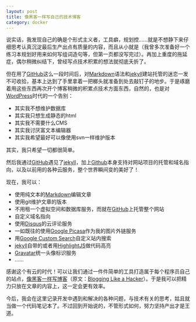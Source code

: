 ```yaml
---
layout: post
title: 像黑客一样写自己的技术博客
category: docker
---
```


说实话，我发现自己的确是个形式主义者，工具癖，规划控……就是不想静下来仔细思考认真沉淀最后生产出点有质量的内容，而且从小就是（我曾多次准备好一个练习本规划好用来如何写组词造句等，但第一页都没写完过）。再加上重度的拖延症，偶尔稍微纠结下，曾经写点技术积累的想法就彻底夭折了。

但在用了[GitHub]这么一段时间后，对[Markdown]语法和[jekyll]建站托管的迷恋一发不可收拾，基本上达到了手里拿着一把榔头就准备到处去敲钉子的地步。于是琢磨着用这些东西再次开个博客稍微的积累点技术方面东西，自然的，也是对[WordPress]时代的一个告别：

* 其实我不想维护数据库
* 其实我只想生成静态的html
* 其实我不需要什么CMS
* 其实我讨厌富文本编辑器
* 其实我希望最好可以像使用svn一样维护版本

其实，我只希望一切都很简单。

然后我通过[GitHub]遇见了[jekyll]，加上[Github]本身支持对网站项目的托管和域名指向，以及以前用的各种云服务，整个世界瞬间变的美好了！

现在，我可以：

* 使用纯文本的[Markdown]编辑文章
* 使用git维护文章的版本
* 不用租一个虚拟空间和数据库服务，而就在[GitHub]上托管整个网站
* 自定义域名指向
* 使用[Disqus]的云评论服务
* 一如既往的使用[Google Picasa]作为我的图片外链服务
* 用[Google Custom Search]自定义站内搜索
* [jekyll]自带的或者用[HighlightJS]做代码高亮
* [Gravatar]统一头像标识服务
* ……

感谢这个有云的时代！可以让我们通过一件件简单的工具打造属于每个程序员自己的站点，[像黑客一样写博客](http://kyle.xlau.org/posts/blogging-like-a-hacker.html)（原文：[Blogging Like a Hacker](http://tom.preston-werner.com/2008/11/17/blogging-like-a-hacker.html)）。于是我可以把精力只放在文章的内容上，这一定会更有效率。

今后，我会在这里记录开发中遇到和解决的各种问题，与技术有关的思考，姑且就当做一个代码笔记本了。不过回到开始说的，不管形式如何，努力坚持产出才是王道。

[GitHub]: https://github.com/
[jekyll]: https://github.com/mojombo/jekyll
[Markdown]: http://daringfireball.net/projects/markdown/
[WordPress]: http://wordpress.org/
[Disqus]: http://disqus.com/
[Google Picasa]: https://picasaweb.google.com/
[Google Custom Search]: http://www.google.com/cse/
[HighlightJS]: http://softwaremaniacs.org/soft/highlight/en/
[Gravatar]: http://en.gravatar.com/
